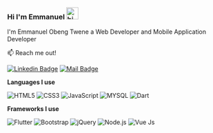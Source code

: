 ### Hi I'm Emmanuel <img src="https://user-images.githubusercontent.com/1303154/88677602-1635ba80-d120-11ea-84d8-d263ba5fc3c0.gif" width="28px" alt="hi">

I'm Emmanuel Obeng Twene a Web Developer and Mobile Application Developer

:mailbox: Reach me out!

[![Linkedin Badge](https://img.shields.io/badge/-delinuxist-0e76a8?style=flat&labelColor=0e76a8&logo=linkedin&logoColor=white)](
https://www.linkedin.com/in/emmanuel-obeng-twene-4b1638199)  [![Mail Badge](https://img.shields.io/badge/-delinuxist-c0392b?style=flat&labelColor=c0392b&logo=gmail&logoColor=white)](mailto:delinuxist@gmail.com)



**Languages I use**

![HTML5](https://img.shields.io/badge/-HTML5-09203F?style=flat&logo=HTML5)
![CSS3](https://img.shields.io/badge/-CSS3-09203F?style=flat&logo=CSS3)
![JavaScript](https://img.shields.io/badge/-JavaScript-09203F?style=flat&logo=javascript)
![MYSQL](https://img.shields.io/badge/-MYSQL-09203F?style=flat&logo=MySQL)
![Dart](https://img.shields.io/badge/-Dart-09203F?style=flat&logo=Dart)


**Frameworks I use**

![Flutter](https://img.shields.io/badge/-Flutter-09203F?style=flat&logo=Flutter&logoColor=61DAFB)
![Bootstrap](https://img.shields.io/badge/-Bootstrap-09203F?style=flat&logo=bootstrap&logoColor=61DAFB)
![jQuery](https://img.shields.io/badge/-jQuery-09203F?style=flat&logo=jQuery&logoColor=0769AD)
![Node.js](https://img.shields.io/badge/-Node.js-09203F?style=flat&logo=node.js&logoColor=339933)
![Vue Js](https://img.shields.io/badge/-Vue.js-09203F?style=flat&logo=V&logoColor=61DAFB)






 





